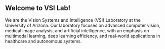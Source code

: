 ## Welcome to VSI Lab! 

We are the Vision Systems and Intelligence (VSI) Laboratory at the University of Arizona. Our laboratory focuses on advanced computer vision, medical image analysis, and artificial intelligence, with an emphasis on multimodal learning, deep learning efficiency, and real-world applications in healthcare and autonomous systems.
